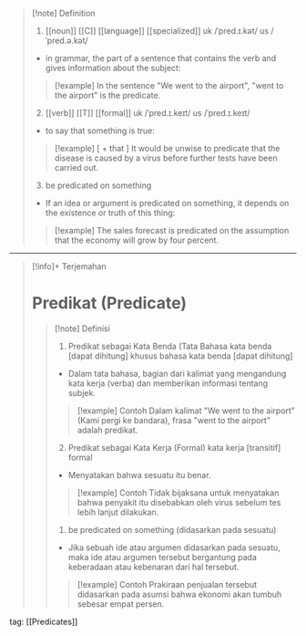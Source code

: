 >[!note] Definition
>1. [[noun]] [[C]]   [[language]]   [[specialized]]
uk  /ˈpred.ɪ.kət/ us  /ˈpred.ə.kət/
>- in grammar, the part of a sentence that contains the verb and gives information about the subject:
> > [!example] 
> > In the sentence "We went to the airport", "went to the airport" is the predicate.
> 2. [[verb]] [[T]]   [[formal]]
uk  /ˈpred.ɪ.keɪt/ us  /ˈpred.ɪ.keɪt/
>- to say that something is true:
> > [!example] 
> > [ + that ] It would be unwise to predicate that the disease is caused by a virus before further tests have been carried out.
> 3. be predicated on something
>- If an idea or argument is predicated on something, it depends on the existence or truth of this thing:
> > [!example] 
> > The sales forecast is predicated on the assumption that the economy will grow by four percent.

---

>[!info]+ Terjemahan
> # Predikat (Predicate)
> > [!note] Definisi
> > 1. Predikat sebagai Kata Benda (Tata Bahasa
> >    kata benda [dapat dihitung] khusus bahasa
> >    kata benda [dapat dihitung]
> > - Dalam tata bahasa, bagian dari kalimat yang mengandung kata kerja (verba) dan memberikan informasi tentang subjek.
> > > [!example] Contoh
> > > Dalam kalimat "We went to the airport" (Kami pergi ke bandara), frasa "went to the airport" adalah predikat.
> > 2. Predikat sebagai Kata Kerja (Formal)
> >    kata kerja [transitif] formal
> > - Menyatakan bahwa sesuatu itu benar.
> > > [!example] Contoh
> > > Tidak bijaksana untuk menyatakan bahwa penyakit itu disebabkan oleh virus sebelum tes lebih lanjut dilakukan.
> > 1. be predicated on something (didasarkan pada sesuatu)
> > - Jika sebuah ide atau argumen didasarkan pada sesuatu, maka ide atau argumen tersebut bergantung pada keberadaan atau kebenaran dari hal tersebut.
> > > [!example] Contoh
> > > Prakiraan penjualan tersebut didasarkan pada asumsi bahwa ekonomi akan tumbuh sebesar empat persen.

tag: [[Predicates]]